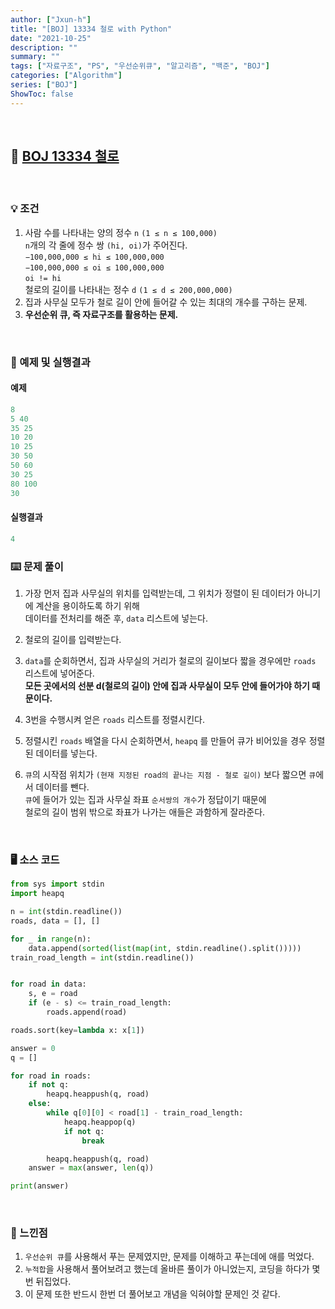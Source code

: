 ```yaml
---
author: ["Jxun-h"]
title: "[BOJ] 13334 철로 with Python"
date: "2021-10-25"
description: ""
summary: ""
tags: ["자료구조", "PS", "우선순위큐", "알고리즘", "백준", "BOJ"]
categories: ["Algorithm"]
series: ["BOJ"]
ShowToc: false
---
```


<br>

## 📌 <a href="https://www.acmicpc.net/problem/13334" target="_blank">BOJ 13334 철로</a>

<br>

### 💡 조건

1.  사람 수를 나타내는 양의 정수 `n` `(1 ≤ n ≤ 100,000)`  
    `n`개의 각 줄에 정수 쌍 `(hi, oi)`가 주어진다.  
    `−100,000,000 ≤ hi ≤ 100,000,000`  
    `−100,000,000 ≤ oi ≤ 100,000,000`  
    `oi != hi`  
    철로의 길이를 나타내는 정수 `d` `(1 ≤ d ≤ 200,000,000)`
2.  집과 사무실 모두가 철로 길이 안에 들어갈 수 있는 최대의 개수를 구하는 문제.
3.  **우선순위 큐, 즉 자료구조를 활용하는 문제.**

<br>

### 🔖 예제 및 실행결과

#### 예제

```python
8
5 40
35 25
10 20
10 25
30 50
50 60
30 25
80 100
30
```

#### 실행결과

```python
4
```

### ⌨️ 문제 풀이

1.  가장 먼저 집과 사무실의 위치를 입력받는데, 그 위치가 정렬이 된 데이터가 아니기에 계산을 용이하도록 하기 위해  
    데이터를 전처리를 해준 후, `data` 리스트에 넣는다.

2.  철로의 길이를 입력받는다.

3.  `data`를 순회하면서, 집과 사무실의 거리가 철로의 길이보다 짧을 경우에만 `roads` 리스트에 넣어준다.  
    **모든 곳에서의 선분 d(철로의 길이) 안에 집과 사무실이 모두 안에 들어가야 하기 때문이다.**

4.  3번을 수행시켜 얻은 `roads` 리스트를 정렬시킨다.

5.  정렬시킨 `roads` 배열을 다시 순회하면서, `heapq` 를 만들어 큐가 비어있을 경우 정렬된 데이터를 넣는다.

6.  `큐`의 시작점 위치가 `(현재 지정된 road의 끝나는 지점 - 철로 길이)` 보다 짧으면 `큐`에서 데이터를 뺀다.  
    `큐`에 들어가 있는 집과 사무실 좌표 `순서쌍의 개수`가 정답이기 때문에  
    철로의 길이 범위 밖으로 좌표가 나가는 애들은 과함하게 잘라준다.

<br>

### 🖥 소스 코드

```python
from sys import stdin
import heapq

n = int(stdin.readline())
roads, data = [], []

for _ in range(n):
    data.append(sorted(list(map(int, stdin.readline().split()))))
train_road_length = int(stdin.readline())


for road in data:
    s, e = road
    if (e - s) <= train_road_length:
        roads.append(road)

roads.sort(key=lambda x: x[1])

answer = 0
q = []

for road in roads:
    if not q:
        heapq.heappush(q, road)
    else:
        while q[0][0] < road[1] - train_road_length:
            heapq.heappop(q)
            if not q:
                break

        heapq.heappush(q, road)
    answer = max(answer, len(q))

print(answer)
```

<br>

### 💾 느낀점

1.  `우선순위 큐`를 사용해서 푸는 문제였지만, 문제를 이해하고 푸는데에 애를 먹었다.
2.  `누적합`을 사용해서 풀어보려고 했는데 올바른 풀이가 아니었는지, 코딩을 하다가 몇 번 뒤집었다.
3.  이 문제 또한 반드시 한번 더 풀어보고 개념을 익혀야할 문제인 것 같다.